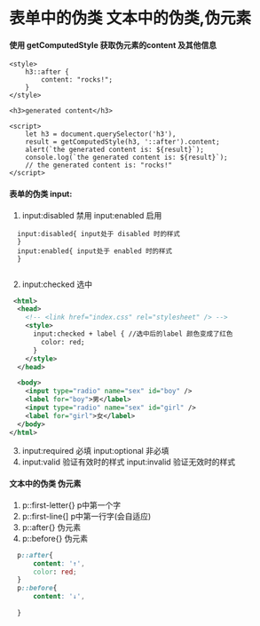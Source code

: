 # 表单中的伪类 文本中的伪类,伪元素
#### 使用 getComputedStyle 获取伪元素的content 及其他信息
```
<style>
    h3::after {
        content: "rocks!";
    }
</style>

<h3>generated content</h3>

<script>
    let h3 = document.querySelector('h3'),
    result = getComputedStyle(h3, '::after').content;
    alert(`the generated content is: ${result}`);
    console.log(`the generated content is: ${result}`);
    // the generated content is: "rocks!"
</script>
```
#### 表单的伪类 input:
1. input:disabled 禁用 input:enabled 启用
````
  input:disabled{ input处于 disabled 时的样式
  } 
  input:enabled{ input处于 enabled 时的样式
  }
  
````
2. input:checked 选中
``` XML
 <html>
  <head>
    <!-- <link href="index.css" rel="stylesheet" /> -->
    <style>
      input:checked + label { //选中后的label 颜色变成了红色
        color: red;
      }
    </style>
  </head>

  <body>
    <input type="radio" name="sex" id="boy" />
    <label for="boy">男</label>
    <input type="radio" name="sex" id="girl" />
    <label for="girl">女</label>
  </body>
</html>
````
3. input:required 必填 input:optional 非必填
4. input:valid  验证有效时的样式 input:invalid 验证无效时的样式

#### 文本中的伪类 伪元素
1. p::first-letter{} p中第一个字
2. p::first-line{] p中第一行字(会自适应)
3. p::after{} 伪元素
4. p::before{} 伪元素
``` CSS
  p::after{
      content: '↑',
      color: red;
  }
  p::before{
      content: '↓',
      
  }
````


